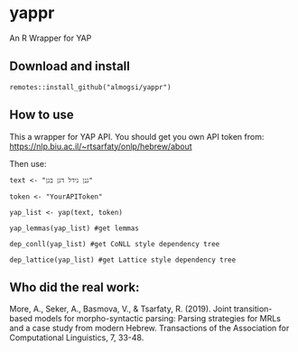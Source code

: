 # yappr
An R Wrapper for YAP

## Download and install
`remotes::install_github("almogsi/yappr")`

## How to use
This a wrapper for YAP API. You should get you own API token from:
https://nlp.biu.ac.il/~rtsarfaty/onlp/hebrew/about

Then use:

`text <- "גנן גידל דגן בגן"`

`token <- "YourAPIToken"`

`yap_list <- yap(text, token)`


`yap_lemmas(yap_list) #get lemmas`

`dep_conll(yap_list) #get CoNLL style dependency tree`

`dep_lattice(yap_list) #get Lattice style dependency tree`


## Who did the real work:

More, A., Seker, A., Basmova, V., & Tsarfaty, R. (2019). Joint transition-based models for morpho-syntactic parsing: Parsing strategies for MRLs and a case study from modern Hebrew. Transactions of the Association for Computational Linguistics, 7, 33-48.
